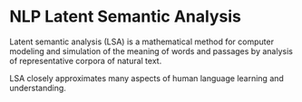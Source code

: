 # NLP Latent Semantic Analysis

Latent semantic analysis (LSA) is a mathematical method for computer modeling and simulation of the meaning of words and passages by analysis of representative corpora of natural text.

LSA closely approximates many aspects of human language learning and understanding.
